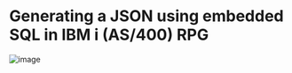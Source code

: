 # Generating a JSON using embedded SQL in IBM i (AS/400) RPG

![image](https://github.com/Chrisdeparis/JSON/assets/9371437/35880800-8164-434e-aef9-3c51112f16bd)
